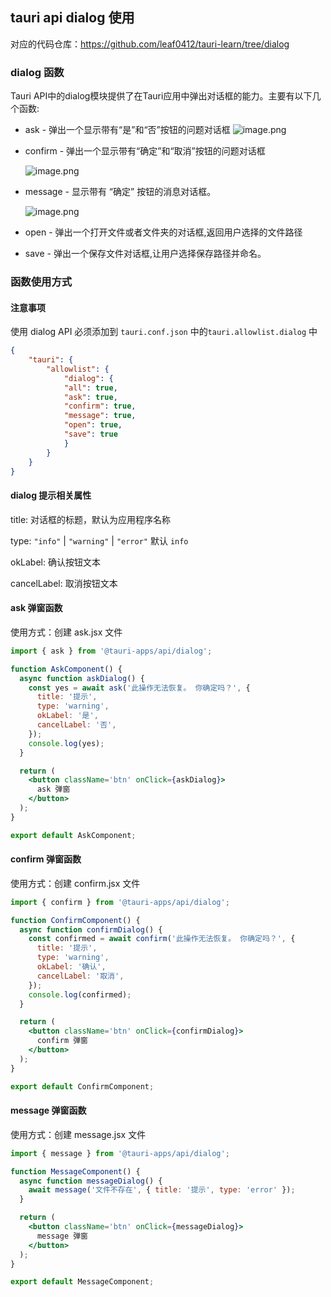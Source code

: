 ## tauri api dialog 使用

对应的代码仓库：https://github.com/leaf0412/tauri-learn/tree/dialog

### dialog 函数
Tauri API中的dialog模块提供了在Tauri应用中弹出对话框的能力。主要有以下几个函数:

-   ask - 弹出一个显示带有“是”和“否”按钮的问题对话框
    ![image.png](https://p1-juejin.byteimg.com/tos-cn-i-k3u1fbpfcp/6582f1fcf96949a6bf9675aee7dc5c98~tplv-k3u1fbpfcp-watermark.image?)   

-   confirm - 弹出一个显示带有“确定”和“取消”按钮的问题对话框

    ![image.png](https://p1-juejin.byteimg.com/tos-cn-i-k3u1fbpfcp/24ad9307cdb941c48832b46334115bd2~tplv-k3u1fbpfcp-watermark.image?)

-   message - 显示带有 “确定” 按钮的消息对话框。
    
    ![image.png](https://p9-juejin.byteimg.com/tos-cn-i-k3u1fbpfcp/84f4d41bb68f417e80f3c1cef6f88b60~tplv-k3u1fbpfcp-watermark.image?)

-   open - 弹出一个打开文件或者文件夹的对话框,返回用户选择的文件路径
-   save - 弹出一个保存文件对话框,让用户选择保存路径并命名。


### 函数使用方式
#### 注意事项
使用 dialog API 必须添加到 `tauri.conf.json` 中的`tauri.allowlist.dialog` 中

```json
{  
    "tauri": {  
        "allowlist": {  
            "dialog": {  
            "all": true,  
            "ask": true,  
            "confirm": true,
            "message": true,
            "open": true,  
            "save": true  
            }  
        }  
    }  
}
```

#### dialog 提示相关属性

title: 对话框的标题，默认为应用程序名称

type: `"info"` | `"warning"` | `"error"` 默认 `info`

okLabel: 确认按钮文本

cancelLabel: 取消按钮文本


#### ask 弹窗函数
使用方式：创建 ask.jsx 文件
```jsx
import { ask } from '@tauri-apps/api/dialog';

function AskComponent() {
  async function askDialog() {
    const yes = await ask('此操作无法恢复。 你确定吗？', {
      title: '提示',
      type: 'warning',
      okLabel: '是',
      cancelLabel: '否',
    });
    console.log(yes);
  }

  return (
    <button className='btn' onClick={askDialog}>
      ask 弹窗
    </button>
  );
}

export default AskComponent;

```

#### confirm 弹窗函数
使用方式：创建 confirm.jsx 文件
```jsx
import { confirm } from '@tauri-apps/api/dialog';

function ConfirmComponent() {
  async function confirmDialog() {
    const confirmed = await confirm('此操作无法恢复。 你确定吗？', {
      title: '提示',
      type: 'warning',
      okLabel: '确认',
      cancelLabel: '取消',
    });
    console.log(confirmed);
  }

  return (
    <button className='btn' onClick={confirmDialog}>
      confirm 弹窗
    </button>
  );
}

export default ConfirmComponent;
```

#### message 弹窗函数
使用方式：创建 message.jsx 文件
```jsx
import { message } from '@tauri-apps/api/dialog';

function MessageComponent() {
  async function messageDialog() {
    await message('文件不存在', { title: '提示', type: 'error' });
  }

  return (
    <button className='btn' onClick={messageDialog}>
      message 弹窗
    </button>
  );
}

export default MessageComponent;
```